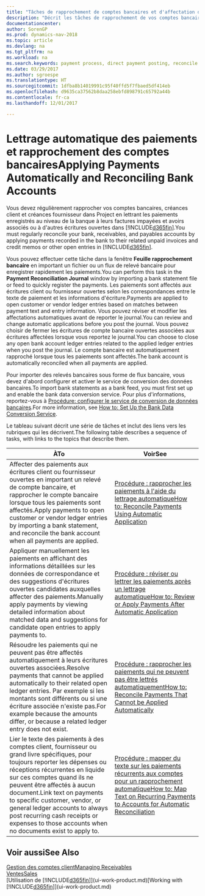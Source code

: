 ```yaml
---
title: "Tâches de rapprochement de comptes bancaires et d'affectation de paiements aux écritures connexes"
description: "Décrit les tâches de rapprochement de vos comptes bancaires, client et fournisseur, reporter des règlements ou des frais et affecter des paiements automatiquement."
documentationcenter: 
author: SorenGP
ms.prod: dynamics-nav-2018
ms.topic: article
ms.devlang: na
ms.tgt_pltfrm: na
ms.workload: na
ms.search.keywords: payment process, direct payment posting, reconcile payment, expenses, cash receipts
ms.date: 03/29/2017
ms.author: sgroespe
ms.translationtype: HT
ms.sourcegitcommit: 1dfba8b14019991c95f40ffd5f7fbaed5df414eb
ms.openlocfilehash: d9635ca37562b8daa258ebfd898791c65792a44b
ms.contentlocale: fr-ca
ms.lasthandoff: 12/01/2017

---
```

# <a name="applying-payments-automatically-and-reconciling-bank-accounts"></a><span data-ttu-id="b2c2a-103">Lettrage automatique des paiements et rapprochement des comptes bancaires</span><span class="sxs-lookup"><span data-stu-id="b2c2a-103">Applying Payments Automatically and Reconciling Bank Accounts</span></span>
<span data-ttu-id="b2c2a-104">Vous devez régulièrement rapprocher vos comptes bancaires, créances client et créances fournisseur dans Project en lettrant les paiements enregistrés au niveau de la banque à leurs factures impayées et avoirs associés ou à d'autres écritures ouvertes dans [!INCLUDE[d365fin](includes/d365fin_long_md.md)].</span><span class="sxs-lookup"><span data-stu-id="b2c2a-104">You must regularly reconcile your bank, receivables, and payables accounts by applying payments recorded in the bank to their related unpaid invoices and credit memos or other open entries in [!INCLUDE[d365fin](includes/d365fin_long_md.md)].</span></span>  

<span data-ttu-id="b2c2a-105">Vous pouvez effectuer cette tâche dans la fenêtre **Feuille rapprochement bancaire** en important un fichier ou un flux de relevé bancaire pour enregistrer rapidement les paiements.</span><span class="sxs-lookup"><span data-stu-id="b2c2a-105">You can perform this task in the **Payment Reconciliation Journal** window by importing a bank statement file or feed to quickly register the payments.</span></span> <span data-ttu-id="b2c2a-106">Les paiements sont affectés aux écritures client ou fournisseur ouvertes selon les correspondances entre le texte de paiement et les informations d'écriture.</span><span class="sxs-lookup"><span data-stu-id="b2c2a-106">Payments are applied to open customer or vendor ledger entries based on matches between payment text and entry information.</span></span> <span data-ttu-id="b2c2a-107">Vous pouvez réviser et modifier les affectations automatiques avant de reporter le journal.</span><span class="sxs-lookup"><span data-stu-id="b2c2a-107">You can review and change automatic applications before you post the journal.</span></span> <span data-ttu-id="b2c2a-108">Vous pouvez choisir de fermer les écritures de compte bancaire ouvertes associées aux écritures affectées lorsque vous reportez le journal.</span><span class="sxs-lookup"><span data-stu-id="b2c2a-108">You can choose to close any open bank account ledger entries related to the applied ledger entries when you post the journal.</span></span> <span data-ttu-id="b2c2a-109">Le compte bancaire est automatiquement rapproché lorsque tous les paiements sont affectés.</span><span class="sxs-lookup"><span data-stu-id="b2c2a-109">The bank account is automatically reconciled when all payments are applied.</span></span>  

<span data-ttu-id="b2c2a-110">Pour importer des relevés bancaires sous forme de flux bancaire, vous devez d'abord configurer et activer le service de conversion des données bancaires.</span><span class="sxs-lookup"><span data-stu-id="b2c2a-110">To import bank statements as a bank feed, you must first set up and enable the bank data conversion service.</span></span> <span data-ttu-id="b2c2a-111">Pour plus d'informations, reportez-vous à [Procédure: configurer le service de conversion de données bancaires](bank-how-setup-bank-data-conversion-service.md).</span><span class="sxs-lookup"><span data-stu-id="b2c2a-111">For more information, see [How to: Set Up the Bank Data Conversion Service](bank-how-setup-bank-data-conversion-service.md).</span></span>  

<span data-ttu-id="b2c2a-112">Le tableau suivant décrit une série de tâches et inclut des liens vers les rubriques qui les décrivent.</span><span class="sxs-lookup"><span data-stu-id="b2c2a-112">The following table describes a sequence of tasks, with links to the topics that describe them.</span></span>  

| <span data-ttu-id="b2c2a-113">À</span><span class="sxs-lookup"><span data-stu-id="b2c2a-113">To</span></span> | <span data-ttu-id="b2c2a-114">Voir</span><span class="sxs-lookup"><span data-stu-id="b2c2a-114">See</span></span> |
| --- | --- |
| <span data-ttu-id="b2c2a-115">Affecter des paiements aux écritures client ou fournisseur ouvertes en important un relevé de compte bancaire, et rapprocher le compte bancaire lorsque tous les paiements sont affectés.</span><span class="sxs-lookup"><span data-stu-id="b2c2a-115">Apply payments to open customer or vendor ledger entries by importing a bank statement, and reconcile the bank account when all payments are applied.</span></span> |[<span data-ttu-id="b2c2a-116">Procédure : rapprocher les paiements à l'aide du lettrage automatique</span><span class="sxs-lookup"><span data-stu-id="b2c2a-116">How to: Reconcile Payments Using Automatic Application</span></span>](receivables-how-reconcile-payments-auto-application.md) |
| <span data-ttu-id="b2c2a-117">Appliquer manuellement les paiements en affichant des informations détaillées sur les données de correspondance et des suggestions d'écritures ouvertes candidates auxquelles affecter des paiements.</span><span class="sxs-lookup"><span data-stu-id="b2c2a-117">Manually apply payments by viewing detailed information about matched data and suggestions for candidate open entries to apply payments to.</span></span> |[<span data-ttu-id="b2c2a-118">Procédure : réviser ou lettrer les paiements après un lettrage automatique</span><span class="sxs-lookup"><span data-stu-id="b2c2a-118">How to: Review or Apply Payments After Automatic Application</span></span>](receivables-how-review-apply-payments-auto-application.md) |
| <span data-ttu-id="b2c2a-119">Résoudre les paiements qui ne peuvent pas être affectés automatiquement à leurs écritures ouvertes associées.</span><span class="sxs-lookup"><span data-stu-id="b2c2a-119">Resolve payments that cannot be applied automatically to their related open ledger entries.</span></span> <span data-ttu-id="b2c2a-120">Par exemple si les montants sont différents ou si une écriture associée n'existe pas.</span><span class="sxs-lookup"><span data-stu-id="b2c2a-120">For example because the amounts differ, or because a related ledger entry does not exist.</span></span> |[<span data-ttu-id="b2c2a-121">Procédure : rapprocher les paiements qui ne peuvent pas être lettrés automatiquement</span><span class="sxs-lookup"><span data-stu-id="b2c2a-121">How to: Reconcile Payments That Cannot be Applied Automatically</span></span>](receivables-how-reconcile-payments-cannot-apply-auto.md) |
| <span data-ttu-id="b2c2a-122">Lier le texte des paiements à des comptes client, fournisseur ou grand livre spécifiques, pour toujours reporter les dépenses ou réceptions récurrentes en liquide sur ces comptes quand ils ne peuvent être affectés à aucun document.</span><span class="sxs-lookup"><span data-stu-id="b2c2a-122">Link text on payments to specific customer, vendor, or general ledger accounts to always post recurring cash receipts or expenses to those accounts when no documents exist to apply to.</span></span> |[<span data-ttu-id="b2c2a-123">Procédure : mapper du texte sur les paiements récurrents aux comptes pour un rapprochement automatique</span><span class="sxs-lookup"><span data-stu-id="b2c2a-123">How to: Map Text on Recurring Payments to Accounts for Automatic Reconciliation</span></span>](receivables-how-map-text-recurring-payments-accounts-auto-reconcilliation.md) |

## <a name="see-also"></a><span data-ttu-id="b2c2a-124">Voir aussi</span><span class="sxs-lookup"><span data-stu-id="b2c2a-124">See Also</span></span>
[<span data-ttu-id="b2c2a-125">Gestion des comptes client</span><span class="sxs-lookup"><span data-stu-id="b2c2a-125">Managing Receivables</span></span>](receivables-manage-receivables.md)  
[<span data-ttu-id="b2c2a-126">Ventes</span><span class="sxs-lookup"><span data-stu-id="b2c2a-126">Sales</span></span>](sales-manage-sales.md)  
<span data-ttu-id="b2c2a-127">[Utilisation de [!INCLUDE[d365fin](includes/d365fin_md.md)]](ui-work-product.md)</span><span class="sxs-lookup"><span data-stu-id="b2c2a-127">[Working with [!INCLUDE[d365fin](includes/d365fin_md.md)]](ui-work-product.md)</span></span>

